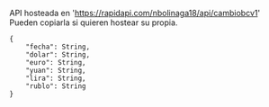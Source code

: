 API hosteada en 'https://rapidapi.com/nbolinaga18/api/cambiobcv1'  
Pueden copiarla si quieren hostear su propia.

```
{
    "fecha": String,
    "dolar": String,
    "euro": String,
    "yuan": String,
    "lira": String,
    "rublo": String
}
```
